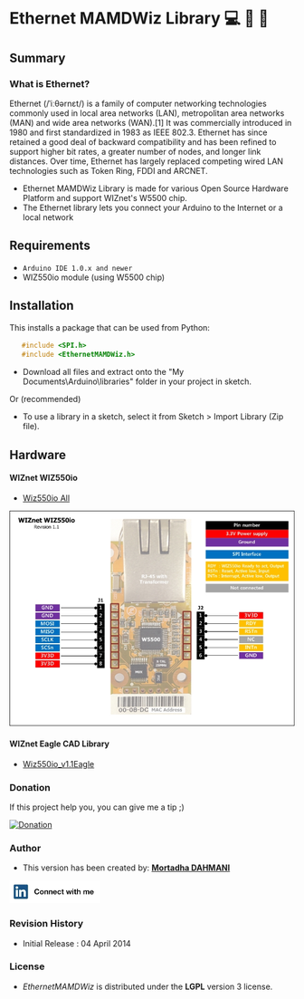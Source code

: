# Ethernet MAMDWiz Library :computer: :satellite: :electric_plug:
## Summary
### What is Ethernet?
Ethernet (/ˈiːθərnɛt/) is a family of computer networking technologies commonly used in local area networks (LAN), metropolitan area networks (MAN) and wide area networks (WAN).[1] It was commercially introduced in 1980 and first standardized in 1983 as IEEE 802.3. Ethernet has since retained a good deal of backward compatibility and has been refined to support higher bit rates, a greater number of nodes, and longer link distances. Over time, Ethernet has largely replaced competing wired LAN technologies such as Token Ring, FDDI and ARCNET. 

* Ethernet MAMDWiz Library is made for various Open Source Hardware Platform and support WIZnet's W5500 chip. 
* The Ethernet library lets you connect your Arduino to the Internet or a local network

## Requirements
- ``Arduino IDE 1.0.x and newer``
- WIZ550io module (using W5500 chip)

## Installation

This installs a package that can be used from Python:

```C
   #include <SPI.h>
   #include <EthernetMAMDWiz.h>
```

* Download all files and extract onto the "My Documents\Arduino\libraries\" folder in your project in sketch.

Or (recommended)

* To use a library in a sketch, select it from Sketch > Import Library (Zip file).

## Hardware
#### WIZnet WIZ550io 
* [Wiz550io All](http://wizwiki.net/wiki/doku.php?id=products:wiz550io:allpages "Wiz550io All")

![alt iviny](https://raw.githubusercontent.com/MAMDGSM/EthernetMAMDWiz/master/WIZ550ioPinout.jpg)

#### WIZnet Eagle CAD Library
* [Wiz550io_v1.1Eagle](http://wizwiki.net/wiki/lib/exe/fetch.php?media=osh:eaglecadlib:wiz550io_v1.1.zip "Wiz550io_v1.1Eagle.zip ")

### Donation
If this project help you, you can give me a tip ;)

<a href="https://paypal.me/mamdpay" rel="In"> <img src="https://www.pngarts.com/files/4/Paypal-Donate-PNG-High-Quality-Image.png" alt="Donation" height="70"></a>

### Author
* This version has been created by: [**Mortadha DAHMANI**](mailto:mortadha.dahmani@gmail.com)

<a href="https://www.linkedin.com/in/mortadhadahmani" rel="In"> <img src="https://github.com/MortadhaDAHMANI/Py-SIM800L/raw/master/in2.jpg" alt="In" height="40"></a>

### Revision History
* Initial Release : 04 April 2014

### License
* _EthernetMAMDWiz_ is distributed under the **LGPL** version 3 license.
